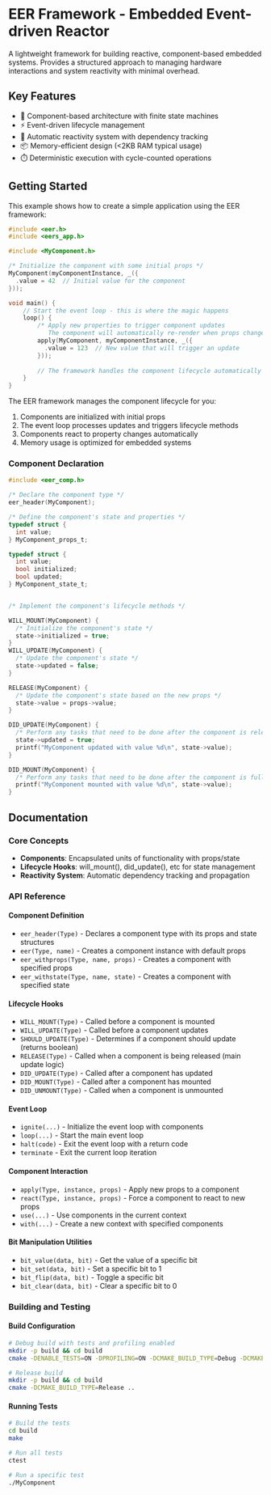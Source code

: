 # EER Framework - Embedded Event-driven Reactor

A lightweight framework for building reactive, component-based embedded systems. Provides a structured approach to managing hardware interactions and system reactivity with minimal overhead.

## Key Features

- 🧩 Component-based architecture with finite state machines
- ⚡ Event-driven lifecycle management 
- 🔄 Automatic reactivity system with dependency tracking
- 📦 Memory-efficient design (<2KB RAM typical usage)
- ⏱️ Deterministic execution with cycle-counted operations

## Getting Started

This example shows how to create a simple application using the EER framework:

```c
#include <eer.h>
#include <eers_app.h>

#include <MyComponent.h>

/* Initialize the component with some initial props */
MyComponent(myComponentInstance, _({
  .value = 42  // Initial value for the component
}));

void main() {
    // Start the event loop - this is where the magic happens
    loop() { 
        /* Apply new properties to trigger component updates
           The component will automatically re-render when props change */
        apply(MyComponent, myComponentInstance, _({
          .value = 123  // New value that will trigger an update
        }));
        
        // The framework handles the component lifecycle automatically
    }
}
```

The EER framework manages the component lifecycle for you:
1. Components are initialized with initial props
2. The event loop processes updates and triggers lifecycle methods
3. Components react to property changes automatically
4. Memory usage is optimized for embedded systems

### Component Declaration
```c
#include <eer_comp.h>

/* Declare the component type */
eer_header(MyComponent);

/* Define the component's state and properties */
typedef struct {
  int value;
} MyComponent_props_t;

typedef struct {
  int value;
  bool initialized;
  bool updated;
} MyComponent_state_t;


/* Implement the component's lifecycle methods */

WILL_MOUNT(MyComponent) {
  /* Initialize the component's state */
  state->initialized = true;
}
WILL_UPDATE(MyComponent) {
  /* Update the component's state */
  state->updated = false;
}

RELEASE(MyComponent) {
  /* Update the component's state based on the new props */
  state->value = props->value;
}

DID_UPDATE(MyComponent) {
  /* Perform any tasks that need to be done after the component is released */
  state->updated = true;
  printf("MyComponent updated with value %d\n", state->value);
}

DID_MOUNT(MyComponent) {
  /* Perform any tasks that need to be done after the component is fully initialized */
  printf("MyComponent mounted with value %d\n", state->value);
}
```


## Documentation

### Core Concepts
- **Components**: Encapsulated units of functionality with props/state
- **Lifecycle Hooks**: will_mount(), did_update(), etc for state management
- **Reactivity System**: Automatic dependency tracking and propagation

### API Reference

#### Component Definition
- `eer_header(Type)` - Declares a component type with its props and state structures
- `eer(Type, name)` - Creates a component instance with default props
- `eer_withprops(Type, name, props)` - Creates a component with specified props
- `eer_withstate(Type, name, state)` - Creates a component with specified state

#### Lifecycle Hooks
- `WILL_MOUNT(Type)` - Called before a component is mounted
- `WILL_UPDATE(Type)` - Called before a component updates
- `SHOULD_UPDATE(Type)` - Determines if a component should update (returns boolean)
- `RELEASE(Type)` - Called when a component is being released (main update logic)
- `DID_UPDATE(Type)` - Called after a component has updated
- `DID_MOUNT(Type)` - Called after a component has mounted
- `DID_UNMOUNT(Type)` - Called when a component is unmounted

#### Event Loop
- `ignite(...)` - Initialize the event loop with components
- `loop(...)` - Start the main event loop
- `halt(code)` - Exit the event loop with a return code
- `terminate` - Exit the current loop iteration

#### Component Interaction
- `apply(Type, instance, props)` - Apply new props to a component
- `react(Type, instance, props)` - Force a component to react to new props
- `use(...)` - Use components in the current context
- `with(...)` - Create a new context with specified components

#### Bit Manipulation Utilities
- `bit_value(data, bit)` - Get the value of a specific bit
- `bit_set(data, bit)` - Set a specific bit to 1
- `bit_flip(data, bit)` - Toggle a specific bit
- `bit_clear(data, bit)` - Clear a specific bit to 0

### Building and Testing

#### Build Configuration
```bash
# Debug build with tests and profiling enabled
mkdir -p build && cd build
cmake -DENABLE_TESTS=ON -DPROFILING=ON -DCMAKE_BUILD_TYPE=Debug -DCMAKE_EXPORT_COMPILE_COMMANDS=1 ..

# Release build
mkdir -p build && cd build
cmake -DCMAKE_BUILD_TYPE=Release ..
```

#### Running Tests
```bash
# Build the tests
cd build
make

# Run all tests
ctest

# Run a specific test
./MyComponent
```
